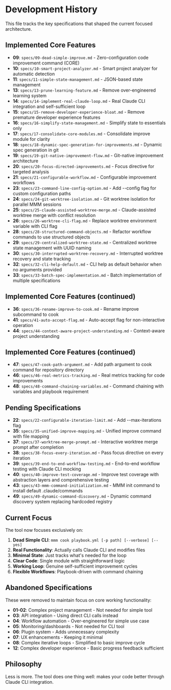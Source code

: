 # Development History

This file tracks the key specifications that shaped the current focused architecture.

## Implemented Core Features
- **09**: `specs/09-dead-simple-improve.md` - Zero-configuration code improvement command (CORE)
- **10**: `specs/10-smart-project-analyzer.md` - Smart project analyzer for automatic detection
- **11**: `specs/11-simple-state-management.md` - JSON-based state management  
- **13**: `specs/13-prune-learning-feature.md` - Remove over-engineered learning system
- **14**: `specs/14-implement-real-claude-loop.md` - Real Claude CLI integration and self-sufficient loop
- **15**: `specs/15-remove-developer-experience-bloat.md` - Remove premature developer experience features
- **16**: `specs/16-simplify-state-management.md` - Simplify state to essentials only
- **17**: `specs/17-consolidate-core-modules.md` - Consolidate improve module for clarity
- **18**: `specs/18-dynamic-spec-generation-for-improvements.md` - Dynamic spec generation in git
- **19**: `specs/19-git-native-improvement-flow.md` - Git-native improvement architecture
- **20**: `specs/20-focus-directed-improvements.md` - Focus directive for targeted analysis
- **21**: `specs/21-configurable-workflow.md` - Configurable improvement workflows
- **23**: `specs/23-command-line-config-option.md` - Add --config flag for custom configuration paths
- **24**: `specs/24-git-worktree-isolation.md` - Git worktree isolation for parallel MMM sessions
- **25**: `specs/25-claude-assisted-worktree-merge.md` - Claude-assisted worktree merge with conflict resolution
- **26**: `specs/26-worktree-cli-flag.md` - Replace worktree environment variable with CLI flag
- **28**: `specs/28-structured-command-objects.md` - Refactor workflow commands to use structured objects
- **29**: `specs/29-centralized-worktree-state.md` - Centralized worktree state management with UUID naming
- **30**: `specs/30-interrupted-worktree-recovery.md` - Interrupted worktree recovery and state tracking
- **32**: `specs/32-cli-help-default.md` - CLI help as default behavior when no arguments provided
- **33**: `specs/33-batch-spec-implementation.md` - Batch implementation of multiple specifications

## Implemented Core Features (continued)
- **36**: `specs/36-rename-improve-to-cook.md` - Rename improve subcommand to cook
- **41**: `specs/41-auto-accept-flag.md` - Auto-accept flag for non-interactive operation
- **44**: `specs/44-context-aware-project-understanding.md` - Context-aware project understanding

## Implemented Core Features (continued)
- **47**: `specs/47-cook-path-argument.md` - Add path argument to cook command for repository directory
- **46**: `specs/46-real-metrics-tracking.md` - Real metrics tracking for code improvements
- **48**: `specs/48-command-chaining-variables.md` - Command chaining with variables and playbook requirement

## Pending Specifications
- **22**: `specs/22-configurable-iteration-limit.md` - Add --max-iterations flag
- **35**: `specs/35-unified-improve-mapping.md` - Unified improve command with file mapping
- **37**: `specs/37-worktree-merge-prompt.md` - Interactive worktree merge prompt after completion
- **38**: `specs/38-focus-every-iteration.md` - Pass focus directive on every iteration
- **39**: `specs/39-end-to-end-workflow-testing.md` - End-to-end workflow testing with Claude CLI mocking
- **40**: `specs/40-improve-test-coverage.md` - Improve test coverage with abstraction layers and comprehensive testing
- **43**: `specs/43-mmm-command-initialization.md` - MMM init command to install default .claude/commands
- **49**: `specs/49-dynamic-command-discovery.md` - Dynamic command discovery system replacing hardcoded registry

## Current Focus

The tool now focuses exclusively on:
1. **Dead Simple CLI**: `mmm cook playbook.yml [-p path] [--verbose] [--yes]`
2. **Real Functionality**: Actually calls Claude CLI and modifies files
3. **Minimal State**: Just tracks what's needed for the loop
4. **Clear Code**: Single module with straightforward logic
5. **Working Loop**: Genuine self-sufficient improvement cycles
6. **Flexible Workflows**: Playbook-driven with command chaining

## Abandoned Specifications

These were removed to maintain focus on core working functionality:
- **01-02**: Complex project management - Not needed for simple tool
- **03**: API integration - Using direct CLI calls instead
- **04**: Workflow automation - Over-engineered for simple use case
- **05**: Monitoring/dashboards - Not needed for CLI tool
- **06**: Plugin system - Adds unnecessary complexity
- **07**: UX enhancements - Keeping it minimal
- **08**: Complex iterative loops - Simplified to basic improve cycle
- **12**: Complex developer experience - Basic progress feedback sufficient

## Philosophy

Less is more. The tool does one thing well: makes your code better through Claude CLI integration.